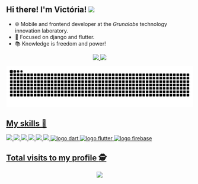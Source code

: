 ## Hi there! I'm Victória! <img src="https://raw.githubusercontent.com/iampavangandhi/iampavangandhi/master/gifs/Hi.gif" width="30px">

- 🌐 Mobile and frontend developer at the *Grunalabs* technology innovation laboratory.
- 🚀 Focused on django and flutter.
- 📚 Knowledge is freedom and power!
<div align="center">
  <a href="https://github.com/vmc13">
  <img height="150em" src="https://github-readme-stats.vercel.app/api?username=vmc13&show_icons=true&theme=tokyonight&include_all_commits=true&count_private=true"/>
  <img height="150em" src="https://github-readme-stats.vercel.app/api/top-langs/?username=vmc13&layout=compact&langs_count=7&theme=tokyonight"/>
</div>

  ![Snake animation](https://github.com/vmc13/vmc13/blob/output/github-contribution-grid-snake.svg)
  
  ## My skills 📌
  <p display="inline-block">
    <img width="50" src="https://images.vexels.com/media/users/3/166477/isolated/lists/9bb722f0e85ddbc1ce0f064534fd2311-icone-da-linguagem-de-programacao-python.png"/>
    <img width="50" src="https://cdn.icon-icons.com/icons2/2415/PNG/512/django_original_logo_icon_146559.png"/>
    <img width="50" src="https://cdn-icons-png.flaticon.com/512/732/732212.png?w=360"/>
    <img width="50" src="https://logospng.org/download/css-3/logo-css-3-1536.png"/>
    <img width="50" src="https://pcodinomebzero.neocities.org/Imagens/javascript1.png"/>
    <img width="50" src="https://upload.wikimedia.org/wikipedia/commons/thumb/2/29/Postgresql_elephant.svg/1200px-Postgresql_elephant.svg.png"/>
    <img width="50" src="https://avatars.githubusercontent.com/u/1609975?s=280&v=4" alt="logo dart"/>
    <img width="50" src="https://play-lh.googleusercontent.com/eki1dtAr9RJ0yCIr21NdUkeUNzJCDv2roDIC57Byqt-dnVv-lqRkHTlGI0xtaD_SVfE=s256-rw" alt="logo flutter"/>
    <img width="50" src="https://firebaseopensource.com/logo-small.png" alt="logo firebase"/>
</p>
  
   ## Total visits to my profile :detective: <br>
 <p align="center"> 
   <img alingn="center" src="https://profile-counter.glitch.me/vmc13/count.svg" />
 </p>
